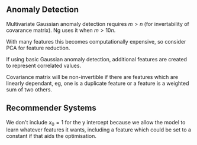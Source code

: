 ## Anomaly Detection
Multivariate Gaussian anomaly detection requires $m > n$ (for invertability of covarance matrix). Ng uses it when $m > 10n$.

With many features this becomes computationally expensive, so consider PCA for feature reduction.

If using basic Gaussian anomaly detection, additional features are created to represent correlated values.

Covariance matrix will be non-invertible if there are features which are linearly dependant, eg, one is a duplicate feature or a feature is a weighted sum of two others.

## Recommender Systems

We don't include $x_0 = 1$ for the y intercept because we allow the model to learn whatever features it wants, including a feature which could be set to a constant if that aids the optimisation.

